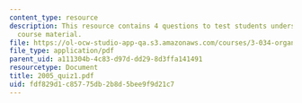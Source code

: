 ```yaml
---
content_type: resource
description: This resource contains 4 questions to test students understanding of
  course material.
file: https://ol-ocw-studio-app-qa.s3.amazonaws.com/courses/3-034-organic-biomaterials-chemistry-fall-2005/fdf829d1c85775db2b8d5bee9f9d21c7_2005_quiz1.pdf
file_type: application/pdf
parent_uid: a111304b-4c83-d97d-dd29-8d3ffa141491
resourcetype: Document
title: 2005_quiz1.pdf
uid: fdf829d1-c857-75db-2b8d-5bee9f9d21c7
---
```

